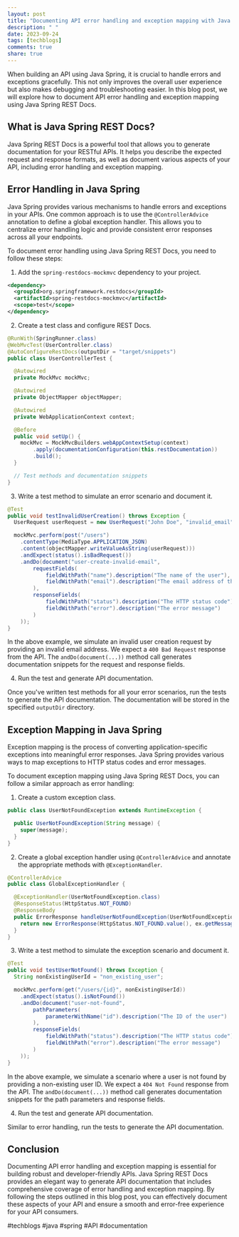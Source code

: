 ```yaml
---
layout: post
title: "Documenting API error handling and exception mapping with Java Spring REST Docs"
description: " "
date: 2023-09-24
tags: [techblogs]
comments: true
share: true
---
```


When building an API using Java Spring, it is crucial to handle errors and exceptions gracefully. This not only improves the overall user experience but also makes debugging and troubleshooting easier. In this blog post, we will explore how to document API error handling and exception mapping using Java Spring REST Docs.

## What is Java Spring REST Docs?

Java Spring REST Docs is a powerful tool that allows you to generate documentation for your RESTful APIs. It helps you describe the expected request and response formats, as well as document various aspects of your API, including error handling and exception mapping.

## Error Handling in Java Spring

Java Spring provides various mechanisms to handle errors and exceptions in your APIs. One common approach is to use the `@ControllerAdvice` annotation to define a global exception handler. This allows you to centralize error handling logic and provide consistent error responses across all your endpoints.

To document error handling using Java Spring REST Docs, you need to follow these steps:

1. Add the `spring-restdocs-mockmvc` dependency to your project.

```xml
<dependency>
  <groupId>org.springframework.restdocs</groupId>
  <artifactId>spring-restdocs-mockmvc</artifactId>
  <scope>test</scope>
</dependency>
```

2. Create a test class and configure REST Docs.

```java
@RunWith(SpringRunner.class)
@WebMvcTest(UserController.class)
@AutoConfigureRestDocs(outputDir = "target/snippets")
public class UserControllerTest {

  @Autowired
  private MockMvc mockMvc;

  @Autowired
  private ObjectMapper objectMapper;

  @Autowired
  private WebApplicationContext context;

  @Before
  public void setUp() {
    mockMvc = MockMvcBuilders.webAppContextSetup(context)
        .apply(documentationConfiguration(this.restDocumentation))
        .build();
  }

  // Test methods and documentation snippets
}
```

3. Write a test method to simulate an error scenario and document it.

```java
@Test
public void testInvalidUserCreation() throws Exception {
  UserRequest userRequest = new UserRequest("John Doe", "invalid_email");

  mockMvc.perform(post("/users")
    .contentType(MediaType.APPLICATION_JSON)
    .content(objectMapper.writeValueAsString(userRequest)))
    .andExpect(status().isBadRequest())
    .andDo(document("user-create-invalid-email",
        requestFields(
            fieldWithPath("name").description("The name of the user"),
            fieldWithPath("email").description("The email address of the user")
        ),
        responseFields(
            fieldWithPath("status").description("The HTTP status code"),
            fieldWithPath("error").description("The error message")
        )
    ));
}
```

In the above example, we simulate an invalid user creation request by providing an invalid email address. We expect a `400 Bad Request` response from the API. The `andDo(document(...))` method call generates documentation snippets for the request and response fields.

4. Run the test and generate API documentation.

Once you've written test methods for all your error scenarios, run the tests to generate the API documentation. The documentation will be stored in the specified `outputDir` directory.

## Exception Mapping in Java Spring

Exception mapping is the process of converting application-specific exceptions into meaningful error responses. Java Spring provides various ways to map exceptions to HTTP status codes and error messages.

To document exception mapping using Java Spring REST Docs, you can follow a similar approach as error handling:

1. Create a custom exception class.

```java
public class UserNotFoundException extends RuntimeException {

  public UserNotFoundException(String message) {
    super(message);
  }
}
```

2. Create a global exception handler using `@ControllerAdvice` and annotate the appropriate methods with `@ExceptionHandler`.

```java
@ControllerAdvice
public class GlobalExceptionHandler {

  @ExceptionHandler(UserNotFoundException.class)
  @ResponseStatus(HttpStatus.NOT_FOUND)
  @ResponseBody
  public ErrorResponse handleUserNotFoundException(UserNotFoundException ex) {
    return new ErrorResponse(HttpStatus.NOT_FOUND.value(), ex.getMessage());
  }
}
```

3. Write a test method to simulate the exception scenario and document it.

```java
@Test
public void testUserNotFound() throws Exception {
  String nonExistingUserId = "non_existing_user";

  mockMvc.perform(get("/users/{id}", nonExistingUserId))
    .andExpect(status().isNotFound())
    .andDo(document("user-not-found",
        pathParameters(
            parameterWithName("id").description("The ID of the user")
        ),
        responseFields(
            fieldWithPath("status").description("The HTTP status code"),
            fieldWithPath("error").description("The error message")
        )
    ));
}
```

In the above example, we simulate a scenario where a user is not found by providing a non-existing user ID. We expect a `404 Not Found` response from the API. The `andDo(document(...))` method call generates documentation snippets for the path parameters and response fields.

4. Run the test and generate API documentation.

Similar to error handling, run the tests to generate the API documentation.

## Conclusion

Documenting API error handling and exception mapping is essential for building robust and developer-friendly APIs. Java Spring REST Docs provides an elegant way to generate API documentation that includes comprehensive coverage of error handling and exception mapping. By following the steps outlined in this blog post, you can effectively document these aspects of your API and ensure a smooth and error-free experience for your API consumers.

#techblogs #java #spring #API #documentation